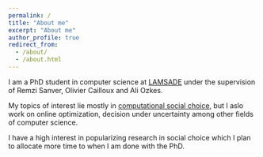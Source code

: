 ```yaml
---
permalink: /
title: "About me"
excerpt: "About me"
author_profile: true
redirect_from: 
  - /about/
  - /about.html
---
```


I am a PhD student in computer science at [LAMSADE](https://www.lamsade.dauphine.fr) under the supervision of Remzi Sanver, Olivier Cailloux and Ali Ozkes. 

My topics of interest lie mostly in [computational social choice](https://www.comsocseminar.org), but I aslo work on online optimization, decision under uncertainty among other fields of computer science. 

I have a high interest in popularizing research in social choice which I plan to allocate more time to when I am done with the PhD.

